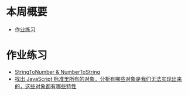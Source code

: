 # 本周概要
- [作业练习](#作业练习)

# 作业练习
- [StringToNumber & NumberToString](https://jtr354.github.io/Frontend-01-Template/week03/index.html)
- [找出 JavaScript 标准里所有的对象，分析有哪些对象是我们无法实现出来的，这些对象都有哪些特性](./javascript-object.md)

